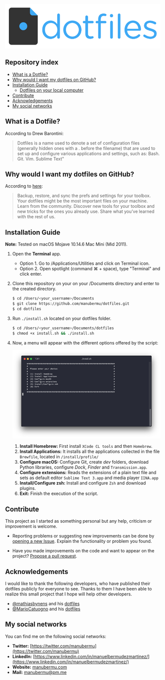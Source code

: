 ![Dotfiles](doc/img/logo-dotfiles.png)

## Repository index
- [What is a Dotfile?](#what)
- [Why would I want my dotfiles on GitHub?](#why)
- [Installation Guide](#install)
 	- [Dotfiles on your local computer](#install)
- [Contribute](#contribute)
- [Acknowledgements](#acknowledgements)
- [My social networks](#social)
 	
## <a name="what"></a>What is a Dotfile?

According to Drew Barontini:

> Dotfiles is a name used to denote a set of configuration files (generally hidden ones with a . before the filename) that are used to set up and configure various applications and settings, such as: Bash. Git. Vim. Sublime Text"

## <a name="why"></a>Why would I want my dotfiles on GitHub?

According to [here](https://dotfiles.github.io):

> Backup, restore, and sync the prefs and settings for your toolbox. Your dotfiles might be the most important files on your machine.
Learn from the community. Discover new tools for your toolbox and new tricks for the ones you already use.
Share what you’ve learned with the rest of us.

## <a name="install"></a>Installation Guide

**Note:** Tested on macOS Mojave 10.14.6 Mac Mini (Mid 2011).

1. Open the **Terminal** app.
	- Option 1. Go to /Applications/Utilities and click on Terminal icon.
	- Option 2. Open spotlight (command ⌘ + space), type "Terminal" and click enter.

2. Clone this repository on your on your /Documents directory and enter to the created directory.

	```Bash
	$ cd /Users/<your_username>/Documents
	$ git clone https://github.com/manubermu/dotfiles.git
	$ cd dotfiles
	```

3. Run `./install.sh` located on your dotfiles folder.

	```bash
	$ cd /Users/<your_username>/Documents/dotfiles
	$ chmod +x install.sh && ./install.sh
	```
4. Now, a menu will appear with the different options offered by the script:

	![Options Menu](doc/img/options-menu.png)
	
	1. **Install Homebrew:** First install `XCode CL tools` and then `Homebrew`.
	2. **Install Applications:** It installs all the applications collected in the file `Brewfile`, located in `/install/profile/`
	3. **Configure macOS:** Configure Git, create _dev_ folders, download Python libraries, configure _Dock_, _Finder_ and `Transmission.app`.
	4. **Configure extensions:** Reads the extensions of a plain text file and sets as default editor `Sublime Text 3.app` and media player `IINA.app`
	5. **Install/Configure zsh:** Install and configure `Zsh` and download plugins.
	6. **Exit:** Finish the execution of the script.

## <a name="ontribute"></a>Contribute

This project as I started as something personal but any help, criticism or improvement is welcome.

* Reporting problems or suggesting new improvements can be done by [opening a new Issue](https://github.com/manubermu/dotfiles/issues). Explain the functionality or problem you found.

* Have you made improvements on the code and want to appear on the project? [Propose a pull request](https://github.com/manubermu/dotfiles/pulls).

## <a name="acknowledgements"></a>Acknowledgements

I would like to thank the following developers, who have published their dotfiles publicly for everyone to see. Thanks to them I have been able to realize this small project that I hope will help other developers.

* [@mathiasbynens](https://github.com/mathiasbynens) and his [dotfiles](https://github.com/mathiasbynens/dotfiles)
* [@MarioCatuogno](https://github.com/MarioCatuogno) and his [dotfiles](https://github.com/MarioCatuogno/Clean-macOS)

## <a name="social"></a>My social networks

You can find me on the following social networks:

* **Twitter:** [https://twitter.com/manubermu](https://twitter.com/manubermu)
* **LinkedIn:** [https://www.linkedin.com/in/manuelbermudezmartinez/](https://www.linkedin.com/in/manuelbermudezmartinez/)
* **Website:** [manubermu.com](https://manubermu.com)
* **Mail:** [manubermu@pm.me](manubermu@pm.me)